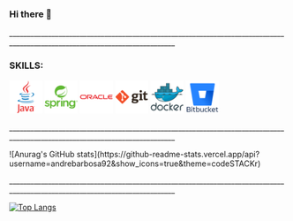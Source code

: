 ### Hi there 👋

<p> _____________________________________________________________________________________________________________________________ </p>
<h3 align="left">SKILLS:</h3>
<p>
<img src="https://github.com/devicons/devicon/blob/master/icons/java/java-original-wordmark.svg" alt="java" width="60" height="60"/> </a> 
<img src="https://github.com/devicons/devicon/blob/master/icons/spring/spring-original-wordmark.svg" alt="spring" width="60" height="60"/> </a> 
<img src="https://github.com/devicons/devicon/blob/master/icons/oracle/oracle-original.svg" alt="oracle" width="60" height="60"/> </a> 
<img src="https://github.com/devicons/devicon/blob/master/icons/git/git-original-wordmark.svg" alt="git" width="60" height="60"/> </a>
<img src="https://github.com/devicons/devicon/blob/master/icons/docker/docker-original-wordmark.svg" alt="docker" width="60" height="60"/> </a>
<img src="https://github.com/devicons/devicon/blob/master/icons/bitbucket/bitbucket-original-wordmark.svg" alt="bitbucket" width="60" height="60"/> </a>

</p>
<p> _____________________________________________________________________________________________________________________________ </p>
![Anurag's GitHub stats](https://github-readme-stats.vercel.app/api?username=andrebarbosa92&show_icons=true&theme=codeSTACKr)

<p> _____________________________________________________________________________________________________________________________ </p>

[![Top Langs](https://github-readme-stats.vercel.app/api/top-langs/?username=andrebarbosa92&layout=compact&theme=codeSTACKr)](https://github.com/anuraghazra/github-readme-stats)
<!--
**andrebarbosa92/andrebarbosa92** is a ✨ _special_ ✨ repository because its `README.md` (this file) appears on your GitHub profile.

Here are some ideas to get you started:

- 🔭 I’m currently working on ...
- 🌱 I’m currently learning ...
- 👯 I’m looking to collaborate on ...
- 🤔 I’m looking for help with ...
- 💬 Ask me about ...
- 📫 How to reach me: ...
- 😄 Pronouns: ...
- ⚡ Fun fact: ...
-->
